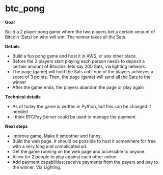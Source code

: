 # btc_pong

**Goal**

Build a 2 player pong game where the two players bet a certain amount of Bitcoin (Sats) on who will win. The winner takes all the Sats.

**Details**
- Build a fun pong game and host it in AWS, or any other place. 
- Before the 2 players start playing each person needs to deposit a certain amount of Bitcoins, lets say 200 Sats, via lighting network.
- The page (game) will hold the Sats until one of the players achieves a score of  3 points. Then, the page (game) will send all the Sats to the winner
- After the game ends, the players abandon the page or play again

**Technical details**
- As of today the game is written in Python, but this can be changed if needed
- I think BTCPay Server could be used to manage the payment.

**Next steps**
- Improve game: Make it smoother and funny.
- Build the web page. It should be possible to host it somewhere for free
  with a very long and complicated url.
- Get the game running on the web page and accessible to anyone.
- Allow for 2 people to play against each other online.
- Add payment capabilities: receive payments from the payers and pay to
  the winner. Via Lighting.

